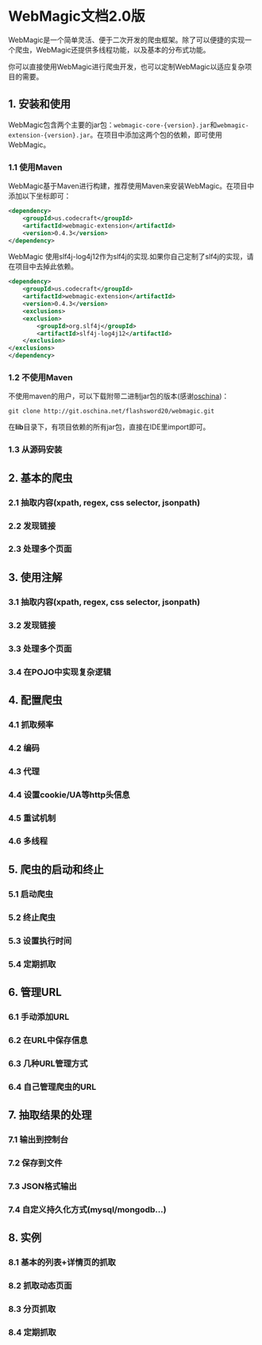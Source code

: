 WebMagic文档2.0版
========

WebMagic是一个简单灵活、便于二次开发的爬虫框架。除了可以便捷的实现一个爬虫，WebMagic还提供多线程功能，以及基本的分布式功能。

你可以直接使用WebMagic进行爬虫开发，也可以定制WebMagic以适应复杂项目的需要。

## 1. 安装和使用

WebMagic包含两个主要的jar包：`webmagic-core-{version}.jar`和`webmagic-extension-{version}.jar`。在项目中添加这两个包的依赖，即可使用WebMagic。

### 1.1 使用Maven

WebMagic基于Maven进行构建，推荐使用Maven来安装WebMagic。在项目中添加以下坐标即可：

```xml
<dependency>
    <groupId>us.codecraft</groupId>
    <artifactId>webmagic-extension</artifactId>
    <version>0.4.3</version>
</dependency>
```

WebMagic 使用slf4j-log4j12作为slf4j的实现.如果你自己定制了slf4j的实现，请在项目中去掉此依赖。

```xml
<dependency>
    <groupId>us.codecraft</groupId>
    <artifactId>webmagic-extension</artifactId>
    <version>0.4.3</version>
    <exclusions>
    <exclusion>
        <groupId>org.slf4j</groupId>
        <artifactId>slf4j-log4j12</artifactId>
    </exclusion>
</exclusions>
</dependency>
```

### 1.2 不使用Maven

不使用maven的用户，可以下载附带二进制jar包的版本(感谢[oschina](http://www.oschina.net/))：

	git clone http://git.oschina.net/flashsword20/webmagic.git

在**lib**目录下，有项目依赖的所有jar包，直接在IDE里import即可。

### 1.3 从源码安装

## 2. 基本的爬虫

### 2.1 抽取内容(xpath, regex, css selector, jsonpath)

### 2.2 发现链接

### 2.3 处理多个页面

## 3. 使用注解

### 3.1 抽取内容(xpath, regex, css selector, jsonpath)

### 3.2 发现链接

### 3.3 处理多个页面

### 3.4 在POJO中实现复杂逻辑

## 4. 配置爬虫

### 4.1 抓取频率

### 4.2 编码

### 4.3 代理

### 4.4 设置cookie/UA等http头信息

### 4.5 重试机制

### 4.6 多线程

## 5. 爬虫的启动和终止

### 5.1 启动爬虫

### 5.2 终止爬虫

### 5.3 设置执行时间

### 5.4 定期抓取

## 6. 管理URL

### 6.1 手动添加URL

### 6.2 在URL中保存信息

### 6.3 几种URL管理方式

### 6.4 自己管理爬虫的URL

## 7. 抽取结果的处理

### 7.1 输出到控制台

### 7.2 保存到文件

### 7.3 JSON格式输出

### 7.4 自定义持久化方式(mysql/mongodb…)

## 8. 实例

### 8.1 基本的列表+详情页的抓取

### 8.2 抓取动态页面

### 8.3 分页抓取

### 8.4 定期抓取